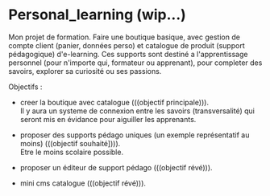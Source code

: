 # Personal_learning (wip...)

Mon projet de formation.
Faire une boutique basique, avec gestion de compte client (panier, données perso) et catalogue de produit (support pédagogique) d'e-learning.
Ces supports sont destiné a l'apprentissage personnel (pour n'importe qui, formateur ou apprenant), pour completer des savoirs, explorer sa curiosité ou ses passions.



Objectifs :

- creer la boutique avec catalogue (((objectif principale))).<br>
    Il y aura un systeme de connexion entre les savoirs (transversalité) qui seront mis en évidance pour aiguiller les apprenants.
    
- proposer des supports pédago uniques (un exemple représentatif au moins) (((objectif souhaité]))).<br>
    Etre le moins scolaire possible.

- proposer un éditeur de support pédago (((objectif révé))).<br>

- mini cms catalogue (((objectif révé))).<br>
